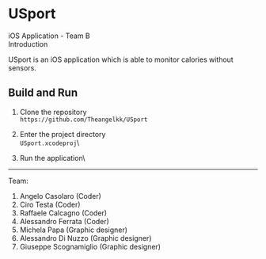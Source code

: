 # USport
iOS Application - Team B\
Introduction

USport is an iOS application which is able to monitor calories without sensors.

## Build and Run
1. Clone the repository\
`https://github.com/Theangelkk/USport`
   
2. Enter the project directory\
`USport.xcodeproj`\

3. Run the application\

-------------------------------------
Team:
1. Angelo Casolaro (Coder)
2. Ciro Testa (Coder)
3. Raffaele Calcagno (Coder)
4. Alessandro Ferrata (Coder)
5. Michela Papa (Graphic designer)
6. Alessandro Di Nuzzo (Graphic designer)
7. Giuseppe Scognamiglio (Graphic designer)
